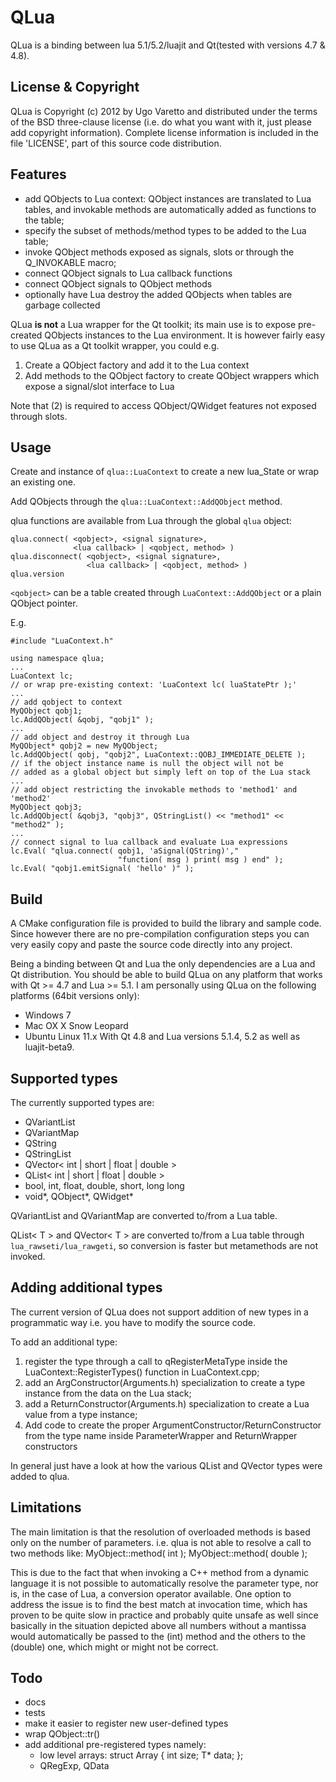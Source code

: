 QLua
====

QLua is a binding between lua 5.1/5.2/luajit and Qt(tested with versions 
4.7 & 4.8).

License & Copyright
-------------------

QLua is Copyright (c) 2012 by Ugo Varetto and distributed under the terms of the
BSD three-clause license (i.e. do what you want with it, just please add 
copyright information).
Complete license information is included in the file 'LICENSE', part of this 
source code distribution.

Features
--------

- add QObjects to Lua context: QObject instances are translated to Lua tables,
  and invokable methods are automatically added as functions to the table;
- specify the subset of methods/method types to be added to the Lua table;
- invoke QObject methods exposed as signals, slots or through the Q_INVOKABLE
  macro;
- connect QObject signals to Lua callback functions
- connect QObject signals to QObject methods
- optionally have Lua destroy the added QObjects when tables are garbage
  collected

QLua **is not** a Lua wrapper for the Qt toolkit; its main use is to
expose pre-created QObjects instances to the Lua environment.
It is however fairly easy to use QLua as a Qt toolkit wrapper, you could e.g.
1. Create a QObject factory and add it to the Lua context
2. Add methods to the QObject factory to create QObject wrappers which
   expose a signal/slot interface to Lua

Note that (2) is required to access QObject/QWidget features not exposed
through slots.

Usage
-----

Create and instance of `qlua::LuaContext` to create a new lua_State or wrap an
existing one.

Add QObjects through the `qlua::LuaContext::AddQObject` method.

qlua functions are available from Lua through the global `qlua` object:

    qlua.connect( <qobject>, <signal signature>, 
                  <lua callback> | <qobject, method> )
    qlua.disconnect( <qobject>, <signal signature>, 
                     <lua callback> | <qobject, method> )
    qlua.version

`<qobject>` can be a table created through `LuaContext::AddQObject` or a plain
QObject pointer. 

E.g.

    #include "LuaContext.h"

    using namespace qlua;
    ...
    LuaContext lc; 
    // or wrap pre-existing context: 'LuaContext lc( luaStatePtr );'
    ...
    // add qobject to context  
    MyQObject qobj1;
    lc.AddQObject( &qobj, "qobj1" );
    ...
    // add object and destroy it through Lua
    MyQObject* qobj2 = new MyQObject;
    lc.AddQObject( qobj, "qobj2", LuaContext::QOBJ_IMMEDIATE_DELETE );
    // if the object instance name is null the object will not be
    // added as a global object but simply left on top of the Lua stack
    ...
    // add object restricting the invokable methods to 'method1' and 'method2'
    MyQObject qobj3;
    lc.AddQObject( &qobj3, "qobj3", QStringList() << "method1" << "method2" );
    ...
    // connect signal to lua callback and evaluate Lua expressions
    lc.Eval( "qlua.connect( qobj1, 'aSignal(QString)',"
                            "function( msg ) print( msg ) end" );
    lc.Eval( "qobj1.emitSignal( 'hello' )" ); 


Build
-----

A CMake configuration file is provided to build the library and sample code.
Since however there are no pre-compilation configuration steps you can very
easily copy and paste the source code directly into any project.

Being a binding between Qt and Lua the only dependencies are a Lua and Qt 
distribution.
You should be able to build QLua on any platform that works with Qt >= 4.7 
and Lua >= 5.1.
I am personally using QLua on the following platforms (64bit versions only):
- Windows 7
- Mac OX X Snow Leopard
- Ubuntu Linux 11.x
With Qt 4.8 and Lua versions 5.1.4, 5.2 as well as luajit-beta9.


Supported types
---------------

The currently supported types are:

- QVariantList
- QVariantMap
- QString
- QStringList
- QVector< int | short | float | double >
- QList< int | short | float | double >
- bool, int, float, double, short, long long
- void*, QObject*, QWidget*

QVariantList and QVariantMap are converted to/from a Lua table.

QList< T > and QVector< T > are converted to/from a Lua table through
`lua_rawseti/lua_rawgeti`, so conversion is faster but metamethods are
not invoked.

Adding additional types
-----------------------

The current version of QLua does not support addition of new types in a
programmatic way i.e. you have to modify the source code.

To add an additional type:
1) register the type through a call to qRegisterMetaType inside the 
   LuaContext::RegisterTypes() function in LuaContext.cpp;
2) add an ArgConstructor(Arguments.h) specialization to create a type
   instance from the data on the Lua stack;
3) add a ReturnConstructor(Arguments.h) specialization to create a Lua
   value from a type instance;
4) Add code to create the proper ArgumentConstructor/ReturnConstructor
   from the type name inside ParameterWrapper and ReturnWrapper constructors  

In general just have a look at how the various QList<T> and QVector<T> types
were added to qlua.

Limitations
-----------

The main limitation is that the resolution of overloaded methods is based
only on the number of parameters. 
i.e. qlua is not able to resolve a call to two methods like:
MyObject::method( int );
MyObject::method( double );

This is due to the fact that when invoking a C++ method from a dynamic language
it is not possible to automatically resolve the parameter type, nor is, in the
case of Lua, a conversion operator available.
One option to address the issue is to find the best match at invocation time,
which has proven to be quite slow in practice and probably quite unsafe as well
since basically in the situation depicted above all numbers without a mantissa
would automatically be passed to the (int) method and the others to the (double)
one, which might or might not be correct.


Todo
----

- docs
- tests
- make it easier to register new user-defined types
- wrap QObject::tr()
- add additional pre-registered types namely:
  * low level arrays:
      struct Array {
        int size;
        T* data;
      }; 
  * QRegExp, QData
